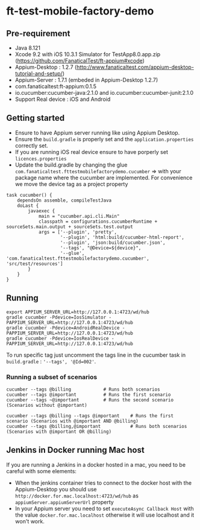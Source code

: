 # ft-test-mobile-factory-demo

## Pre-requirement
* Java 8.121
* Xcode 9.2 with iOS 10.3.1 Simulator for TestApp8.0.app.zip (https://github.com/FanaticalTest/ft-appium#xcode)
* Appium-Desktop : 1.2.7 (http://www.fanaticaltest.com/appium-desktop-tutorial-and-setup/)
* Appium-Server : 1.7.1 (embeded in Appium-Desktop 1.2.7)
* com.fanaticaltest:ft-appium:0.1.5
* io.cucumber:cucumber-java:2.1.0 and io.cucumber:cucumber-junit:2.1.0
* Support Real device : iOS and Android


## Getting started
* Ensure to have Appium server running like using Appium Desktop.
* Ensure the `build.gradle` is properly set and the `application.properties` correctly set.
* If you are running iOS real device ensure to have porperly set `licences.properties`
* Update the build.gradle by changing the glue 
`com.fanaticaltest.fttestmobilefactorydemo.cucumber` => with your package name where the cucumber are implemented.
For convenience we move the device tag as a project property
```
task cucumber() {
	dependsOn assemble, compileTestJava
	doLast {
		javaexec {
			main = "cucumber.api.cli.Main"
			classpath = configurations.cucumberRuntime + sourceSets.main.output + sourceSets.test.output
			args = ['--plugin', 'pretty',
					'--plugin', 'html:build/cucumber-html-report',
					'--plugin', 'json:build/cucumber.json',
					'--tags', "@Device=${device}",
					'--glue', 'com.fanaticaltest.fttestmobilefactorydemo.cucumber', 'src/test/resources']
		}
	}
}
```


## Running
```
export APPIUM_SERVER_URL=http://127.0.0.1:4723/wd/hub
gradle cucumber -Pdevice=IosSimulator -PAPPIUM_SERVER_URL=http://127.0.0.1:4723/wd/hub
gradle cucumber -Pdevice=AndroidRealDevice -PAPPIUM_SERVER_URL=http://127.0.0.1:4723/wd/hub
gradle cucumber -Pdevice=IosRealDevice -PAPPIUM_SERVER_URL=http://127.0.0.1:4723/wd/hub
```

To run specific tag just uncomment the tags line in the cucumber task in `build.gradle` : `'--tags', '@Id=002'`.

### Running a subset of scenarios
```
cucumber --tags @billing            # Runs both scenarios
cucumber --tags @important          # Runs the first scenario
cucumber --tags ~@important         # Runs the second scenario (Scenarios without @important)

cucumber --tags @billing --tags @important    # Runs the first scenario (Scenarios with @important AND @billing)
cucumber --tags @billing,@important           # Runs both scenarios (Scenarios with @important OR @billing)
```

## Jenkins in Docker running Mac host
If you are running a Jenkins in a docker hosted in a mac, you need to be careful with some elements:
* When the jenkins container tries to connect to the docker host with the Appium-Desktop you should use `http://docker.for.mac.localhost:4723/wd/hub` as `appiumServer.appiumServerUrl` property
* In your Appium server you need to set `executeAsync Callback Host` with the value `docker.for.mac.localhost` otherwise it will use localhost and it won't work.
